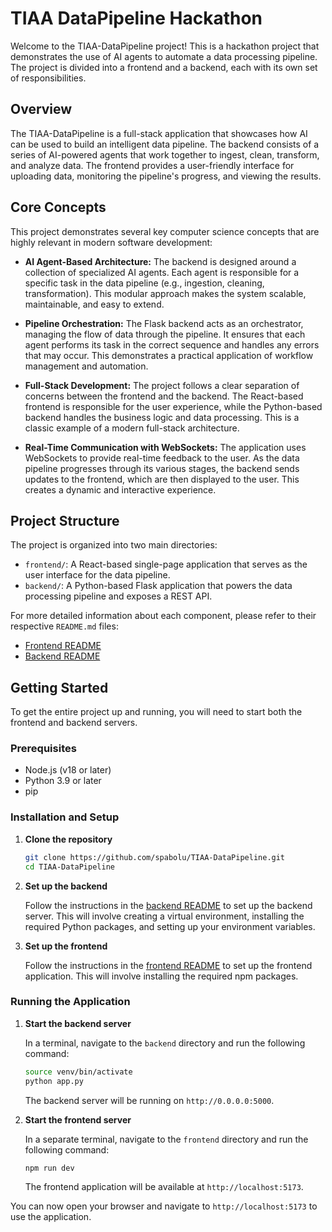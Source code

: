# TIAA DataPipeline Hackathon

Welcome to the TIAA-DataPipeline project! This is a hackathon project that demonstrates the use of AI agents to automate a data processing pipeline. The project is divided into a frontend and a backend, each with its own set of responsibilities.

## Overview

The TIAA-DataPipeline is a full-stack application that showcases how AI can be used to build an intelligent data pipeline. The backend consists of a series of AI-powered agents that work together to ingest, clean, transform, and analyze data. The frontend provides a user-friendly interface for uploading data, monitoring the pipeline's progress, and viewing the results.

## Core Concepts

This project demonstrates several key computer science concepts that are highly relevant in modern software development:

*   **AI Agent-Based Architecture:** The backend is designed around a collection of specialized AI agents. Each agent is responsible for a specific task in the data pipeline (e.g., ingestion, cleaning, transformation). This modular approach makes the system scalable, maintainable, and easy to extend.

*   **Pipeline Orchestration:** The Flask backend acts as an orchestrator, managing the flow of data through the pipeline. It ensures that each agent performs its task in the correct sequence and handles any errors that may occur. This demonstrates a practical application of workflow management and automation.

*   **Full-Stack Development:** The project follows a clear separation of concerns between the frontend and the backend. The React-based frontend is responsible for the user experience, while the Python-based backend handles the business logic and data processing. This is a classic example of a modern full-stack architecture.

*   **Real-Time Communication with WebSockets:** The application uses WebSockets to provide real-time feedback to the user. As the data pipeline progresses through its various stages, the backend sends updates to the frontend, which are then displayed to the user. This creates a dynamic and interactive experience.

## Project Structure

The project is organized into two main directories:

*   `frontend/`: A React-based single-page application that serves as the user interface for the data pipeline.
*   `backend/`: A Python-based Flask application that powers the data processing pipeline and exposes a REST API.

For more detailed information about each component, please refer to their respective `README.md` files:

*   [Frontend README](./frontend/README.md)
*   [Backend README](./backend/README.md)

## Getting Started

To get the entire project up and running, you will need to start both the frontend and backend servers.

### Prerequisites

*   Node.js (v18 or later)
*   Python 3.9 or later
*   pip

### Installation and Setup

1.  **Clone the repository**
    ```sh
    git clone https://github.com/spabolu/TIAA-DataPipeline.git
    cd TIAA-DataPipeline
    ```

2.  **Set up the backend**

    Follow the instructions in the [backend README](./backend/README.md#getting-started) to set up the backend server. This will involve creating a virtual environment, installing the required Python packages, and setting up your environment variables.

3.  **Set up the frontend**

    Follow the instructions in the [frontend README](./frontend/README.md#getting-started) to set up the frontend application. This will involve installing the required npm packages.

### Running the Application

1.  **Start the backend server**

    In a terminal, navigate to the `backend` directory and run the following command:
    ```sh
    source venv/bin/activate
    python app.py
    ```
    The backend server will be running on `http://0.0.0.0:5000`.

2.  **Start the frontend server**

    In a separate terminal, navigate to the `frontend` directory and run the following command:
    ```sh
    npm run dev
    ```
    The frontend application will be available at `http://localhost:5173`.

You can now open your browser and navigate to `http://localhost:5173` to use the application.
